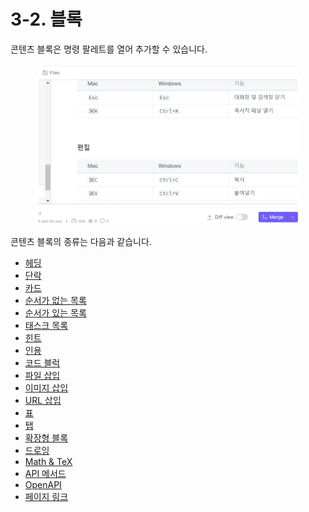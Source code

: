 # 3-2. 블록

콘텐츠 블록은 명령 팔레트를 열어 추가할 수 있습니다.

<figure><img src="../../.gitbook/assets/block-radius.gif" alt=""><figcaption></figcaption></figure>

콘텐츠 블록의 종류는 다음과 같습니다.

* [헤딩](heading.md)
* [단락](paragraph.md)
* [카드](cards.md)
* [순서가 없는 목록](unordered\_list.md)
* [순서가 있는 목록](ordered\_list.md)
* [태스크 목록](task\_list.md)
* [힌트](hint.md)
* [인용](quote.md)
* [코드 블럭](code\_block.md)
* [파일 삽입](insert\_files.md)
* [이미지 삽입](insert\_images.md)
* [URL 삽입](url.md)
* [표](table.md)
* [탭](tabs.md)
* [확장형 블록](expandable.md)
* [드로잉](drawing.md)
* [Math & TeX](math-and-tex.md)
* [API 메서드](api.md)
* [OpenAPI](openapi.md)
* [페이지 링크](page\_link.md)


